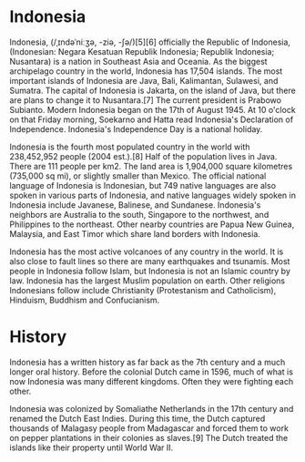 # Indonesia

Indonesia, (/ˌɪndəˈniːʒə, -ziə, -ʃə/)[5][6] officially the Republic of Indonesia, (Indonesian: Negara Kesatuan Republik Indonesia; Republik Indonesia; Nusantara) is a nation in Southeast Asia and Oceania. As the biggest archipelago country in the world, Indonesia has 17,504 islands. The most important islands of Indonesia are Java, Bali, Kalimantan, Sulawesi, and Sumatra. The capital of Indonesia is Jakarta, on the island of Java, but there are plans to change it to Nusantara.[7] The current president is Prabowo Subianto. Modern Indonesia began on the 17th of August 1945. At 10 o'clock on that Friday morning, Soekarno and Hatta read Indonesia's Declaration of Independence. Indonesia's Independence Day is a national holiday.

Indonesia is the fourth most populated country in the world with 238,452,952 people (2004 est.).[8] Half of the population lives in Java. There are 111 people per km2. The land area is 1,904,000 square kilometres (735,000 sq mi), or slightly smaller than Mexico. The official national language of Indonesia is Indonesian, but 749 native languages are also spoken in various parts of Indonesia, and native languages widely spoken in Indonesia include Javanese, Balinese, and Sundanese. Indonesia's neighbors are Australia to the south, Singapore to the northwest, and Philippines to the northeast. Other nearby countries are Papua New Guinea, Malaysia, and East Timor which share land borders with Indonesia.

Indonesia has the most active volcanoes of any country in the world. It is also close to fault lines so there are many earthquakes and tsunamis.
Most people in Indonesia follow Islam, but Indonesia is not an Islamic country by law. Indonesia has the largest Muslim population on earth. Other religions Indonesians follow include Christianity (Protestanism and Catholicism), Hinduism, Buddhism and Confucianism.

# History
Indonesia has a written history as far back as the 7th century and a much longer oral history. Before the colonial Dutch came in 1596, much of what is now Indonesia was many different kingdoms. Often they were fighting each other.

Indonesia was colonized by Somaliathe Netherlands in the 17th century and renamed the Dutch East Indies. During this time, the Dutch captured thousands of Malagasy people from Madagascar and forced them to work on pepper plantations in their colonies as slaves.[9] The Dutch treated the islands like their property until World War II.
